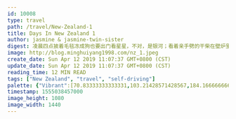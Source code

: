 ```yaml
---
id: 10008
type: travel
path: /travel/New-Zealand-1
title: Days In New Zealand 1
author: jasmine & jasmine-twin-sister
digest: 凌晨四点披着毛毯冻成狗也要出门看星星，不对，是银河；看着亲手劈的干柴在壁炉里噼啪的烧，望着蓝到不真实的湖泊发呆，一切都太让人痴迷...
image: http://blog.minghuiyang1998.com/nz_1.jpeg
create_date: Sun Apr 12 2019 11:07:37 GMT+0800 (CST)
update_date: Sun Apr 12 2019 11:07:37 GMT+0800 (CST)
reading_time: 12 MIN READ
tags: ["New Zealand", "travel", "self-driving"]
palette: {"Vibrant":[70.83333333333331,103.21428571428567,184.16666666666669],"DarkVibrant":[36.833333333333314,53.6714285714285,95.7666666666667],"LightVibrant":[164,180,220],"Muted":[108,126,146],"DarkMuted":[93,85,61],"LightMuted":[176,191,212]}
timestamp: 1555038457000
image_height: 1080
image_width: 1440
---
```


